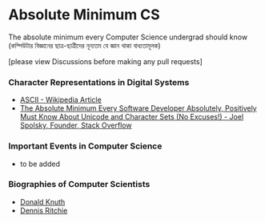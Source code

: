 # Absolute Minimum CS
The absolute minimum every Computer Science undergrad should know (কম্পিউটার বিজ্ঞানের ছাত্র-ছাত্রীদের নূন্যতম যে জ্ঞান থাকা বাধ্যতামূলক)

[please view Discussions before making any pull requests]

### Character Representations in Digital Systems
- [ASCII - Wikipedia Article](https://en.wikipedia.org/wiki/ASCII)
- [The Absolute Minimum Every Software Developer Absolutely, Positively Must Know About Unicode and Character Sets (No Excuses!) - Joel Spolsky, Founder, Stack Overflow](https://www.joelonsoftware.com/2003/10/08/the-absolute-minimum-every-software-developer-absolutely-positively-must-know-about-unicode-and-character-sets-no-excuses/)

### Important Events in Computer Science
- to be added

### Biographies of Computer Scientists
- [Donald Knuth](https://en.wikipedia.org/wiki/Donald_Knuth)
- [Dennis Ritchie](https://en.wikipedia.org/wiki/Dennis_Ritchie)
